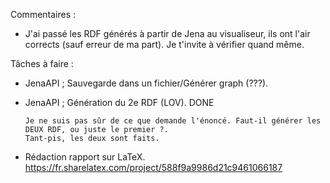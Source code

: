 
Commentaires : 

  - J'ai passé les RDF générés à partir de Jena au visualiseur, ils ont l'air corrects (sauf erreur de ma part). Je t'invite à vérifier quand même.   

Tâches à faire : 
   
  - JenaAPI ; Sauvegarde dans un fichier/Générer graph (???).
  - JenaAPI ; Génération du 2e RDF (LOV). DONE
  
  		Je ne suis pas sûr de ce que demande l'énoncé. Faut-il générer les DEUX RDF, ou juste le premier ?.
  		Tant-pis, les deux sont faits.
  - Rédaction rapport sur LaTeX.
https://fr.sharelatex.com/project/588f9a9986d21c9461066187
